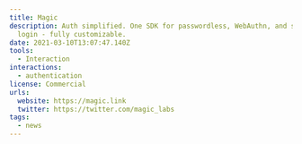 ```yaml
---
title: Magic
description: Auth simplified. One SDK for passwordless, WebAuthn, and social
  login - fully customizable.
date: 2021-03-10T13:07:47.140Z
tools:
  - Interaction
interactions:
  - authentication
license: Commercial
urls:
  website: https://magic.link
  twitter: https://twitter.com/magic_labs
tags:
  - news
---
```

